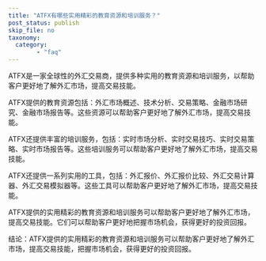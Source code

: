 ```yaml
---
title: "ATFX有哪些实用精彩的教育资源和培训服务？"
post_status: publish
skip_file: no
taxonomy:
  category:
        - "faq"
---
```


ATFX是一家全球性的外汇交易商，提供多种实用的教育资源和培训服务，以帮助客户更好地了解外汇市场，提高交易技能。

ATFX提供的教育资源包括：外汇市场概述、技术分析、交易策略、金融市场研究、金融市场报告等。这些资源可以帮助客户更好地了解外汇市场，提高交易技能。

ATFX还提供丰富的培训服务，包括：实时市场分析、实时交易技巧、实时交易策略、实时市场报告等。这些培训服务可以帮助客户更好地了解外汇市场，提高交易技能。

ATFX还提供一系列实用的工具，包括：外汇报价、外汇报价比较、外汇交易计算器、外汇交易模拟器等。这些工具可以帮助客户更好地了解外汇市场，提高交易技能。

ATFX提供的实用精彩的教育资源和培训服务可以帮助客户更好地了解外汇市场，提高交易技能。它们可以帮助客户更好地把握市场机会，获得更好的投资回报。

结论：ATFX提供的实用精彩的教育资源和培训服务可以帮助客户更好地了解外汇市场，提高交易技能，把握市场机会，获得更好的投资回报。
